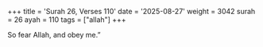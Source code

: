 +++
title = 'Surah 26, Verses 110'
date = '2025-08-27'
weight = 3042
surah = 26
ayah = 110
tags = ["allah"]
+++

So fear Allah, and obey me.”